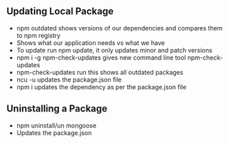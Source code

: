 ## Updating Local Package

- npm outdated shows versions of our dependencies and compares them to npm registry
- Shows what our application needs vs what we have
- To update run npm update, it only updates minor and patch versions
- npm i -g npm-check-updates gives new command line tool npm-check-updates
- npm-check-updates run this shows all outdated packages
- ncu -u updates the package.json file
- npm i updates the dependency as per the package.json file

## Uninstalling a Package

- npm uninstall/un mongoose
- Updates the package.json